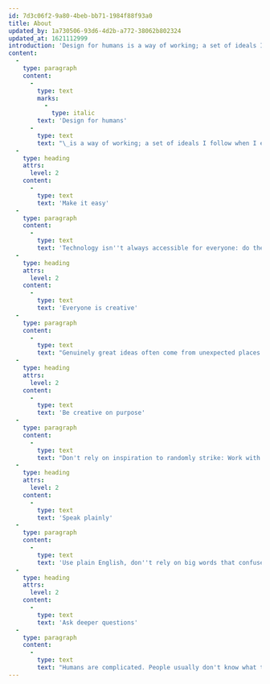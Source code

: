 ```yaml
---
id: 7d3c06f2-9a80-4beb-bb71-1984f88f93a0
title: About
updated_by: 1a730506-93d6-4d2b-a772-38062b802324
updated_at: 1621112999
introduction: 'Design for humans is a way of working; a set of ideals I follow when I engage with the people I work with.'
content:
  -
    type: paragraph
    content:
      -
        type: text
        marks:
          -
            type: italic
        text: 'Design for humans'
      -
        type: text
        text: "\_is a way of working; a set of ideals I follow when I engage with the people I work with:"
  -
    type: heading
    attrs:
      level: 2
    content:
      -
        type: text
        text: 'Make it easy'
  -
    type: paragraph
    content:
      -
        type: text
        text: 'Technology isn''t always accessible for everyone: do the hard work to make sure everyone can use it.'
  -
    type: heading
    attrs:
      level: 2
    content:
      -
        type: text
        text: 'Everyone is creative'
  -
    type: paragraph
    content:
      -
        type: text
        text: "Genuinely great ideas often come from unexpected places: Involve everyone in the design process.\_"
  -
    type: heading
    attrs:
      level: 2
    content:
      -
        type: text
        text: 'Be creative on purpose'
  -
    type: paragraph
    content:
      -
        type: text
        text: "Don't rely on inspiration to randomly strike: Work with tools and techniques that draw out creative solutions.\_"
  -
    type: heading
    attrs:
      level: 2
    content:
      -
        type: text
        text: 'Speak plainly'
  -
    type: paragraph
    content:
      -
        type: text
        text: 'Use plain English, don''t rely on big words that confuse otherwise simple concepts.'
  -
    type: heading
    attrs:
      level: 2
    content:
      -
        type: text
        text: 'Ask deeper questions'
  -
    type: paragraph
    content:
      -
        type: text
        text: "Humans are complicated. People usually don't know what they want: Ask \"why\" often and listen to the answers.\_"
---
```

